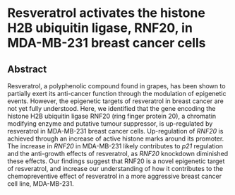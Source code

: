 # Resveratrol activates the histone H2B ubiquitin ligase, RNF20, in MDA-MB-231 breast cancer cells

## Abstract

Resveratrol, a polyphenolic compound found in grapes, has been shown to partially exert its anti-cancer function through the modulation of epigenetic events. However, the epigenetic targets of resveratrol in breast cancer are not yet fully understood. Here, we identified that the gene encoding the histone H2B ubiquitin ligase RNF20 (ring finger protein 20), a chromatin modifying enzyme and putative tumour suppressor, is up-regulated by resveratrol in MDA-MB-231 breast cancer cells. Up-regulation of _RNF20_ is achieved through an increase of active histone marks around its promoter. The increase in _RNF20_ in MDA-MB-231 likely contributes to _p21_ regulation and the anti-growth effects of resveratrol, as _RNF20_ knockdown diminished these effects. Our findings suggest that RNF20 is a novel epigenetic target of resveratrol, and increase our understanding of how it contributes to the chemopreventive effect of resveratrol in a more aggressive breast cancer cell line, MDA-MB-231.